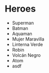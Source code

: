 # Heroes

* Superman
* Batman
* Aquaman
* Mujer Maravilla
* Linterna Verde
* Robin
* Volcán Negro
* Atom
* asdf
